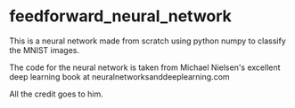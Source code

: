 # feedforward_neural_network
This is a neural network made from scratch using python numpy to classify the MNIST images.

The code for the neural network is taken from Michael Nielsen's excellent deep learning book at neuralnetworksanddeeplearning.com

All the credit goes to him.
